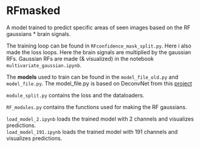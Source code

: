 # RFmasked
A model trained to predict specific areas of seen images based on the RF gaussians * brain signals.

The training loop can be found in `RFconfidence_mask_split.py`. Here i also made the loss loops. Here the brain signals are multiplied by the gaussian RFs. Gaussian RFs are made (& visualized) in the notebook `multivariate_gaussian.ipynb`.

The <b>models</b> used to train can be found in the `model_file_old.py` and `model_file.py`. The model_file.py is based on DeconvNet from this [project](https://github.com/HyeonwooNoh/DeconvNet/tree/master/model)

`module_split.py` contains the loss and the dataloaders.

`RF_modules.py` contains the functions used for making the RF gaussians. 

`load_model_2.ipynb` loads the trained model with 2 channels and visualizes predictions. \
`load_model_191.ipynb` loads the trained model with 191 channels and visualizes predictions.

